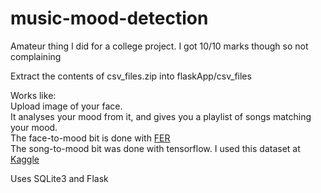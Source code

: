 # music-mood-detection
Amateur thing I did for a college project. I got 10/10 marks though so not complaining

Extract the contents of csv_files.zip into flaskApp/csv_files


Works like:\
Upload image of your face.\
It analyses your mood from it, and gives you a playlist of songs matching your mood.\
The face-to-mood bit is done with [FER](https://pypi.org/project/fer/)\
The song-to-mood bit was done with tensorflow. I used this dataset at [Kaggle](https://www.kaggle.com/yamaerenay/spotify-dataset-19212020-160k-tracks?select=tracks.csv)  


Uses SQLite3 and Flask

